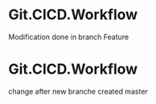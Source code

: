 # Git.CICD.Workflow
Modification done in branch Feature
# Git.CICD.Workflow
change after new branche created
master